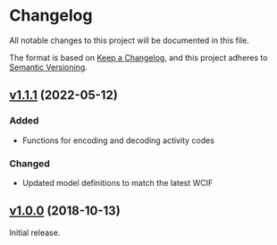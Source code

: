 # Changelog

All notable changes to this project will be documented in this file.

The format is based on [Keep a Changelog](https://keepachangelog.com/en/1.0.0/),
and this project adheres to [Semantic Versioning](https://semver.org/spec/v2.0.0.html).

## [v1.1.1](https://github.com/thewca/wca-helpers/tree/v1.1.1) (2022-05-12)

### Added

* Functions for encoding and decoding activity codes

### Changed

* Updated model definitions to match the latest WCIF

## [v1.0.0](https://github.com/thewca/wca-helpers/tree/v1.0.0) (2018-10-13)

Initial release.
